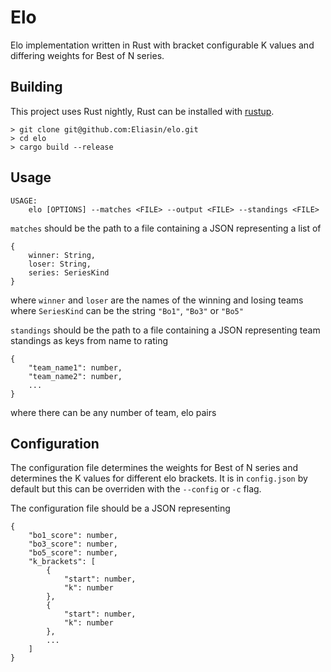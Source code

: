 # Elo

Elo implementation written in Rust with bracket configurable K values and differing weights for Best of N series.

## Building
This project uses Rust nightly, Rust can be installed with [rustup](https://rustup.rs/).

```
> git clone git@github.com:Eliasin/elo.git
> cd elo
> cargo build --release
```

## Usage
```
USAGE:
    elo [OPTIONS] --matches <FILE> --output <FILE> --standings <FILE>
```

`matches` should be the path to a file containing a JSON representing a list of
```
{
    winner: String,
    loser: String,
    series: SeriesKind
}
```
where `winner` and `loser` are the names of the winning and losing teams
where `SeriesKind` can be the string `"Bo1"`, `"Bo3"` or `"Bo5"`

`standings` should be the path to a file containing a JSON representing team standings as keys from name to rating
```
{
	"team_name1": number,	
	"team_name2": number,
	...
}
```

where there can be any number of team, elo pairs

## Configuration
The configuration file determines the weights for Best of N series and determines the K values for different elo brackets. It is in `config.json` by default but this can be overriden with the `--config` or `-c` flag.

The configuration file should be a JSON representing
```
{
	"bo1_score": number,
	"bo3_score": number,
	"bo5_score": number,
	"k_brackets": [
		{
			"start": number,
			"k": number
		},
		{
			"start": number,
			"k": number
		},
		...
	]
}
```
